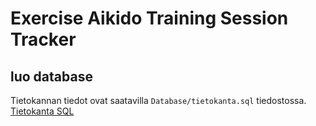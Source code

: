 # Exercise Aikido Training Session Tracker

## luo database
Tietokannan tiedot ovat saatavilla `Database/tietokanta.sql` tiedostossa.
[Tietokanta SQL](Database/tietokanta.sql)